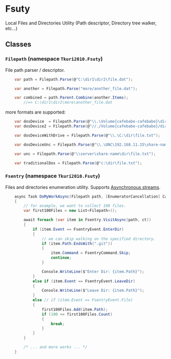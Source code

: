 # Fsuty
Local Files and Directories Utility (Path descriptor, Directory tree walker, etc...)

## Classes

### `Filepath` (namespace `Tkuri2010.Fsuty`)

File path parser / descriptor.
```cs
	var path = Filepath.Parse(@"C:\dir1\dir2\file.dat");

	var another = Filepath.Parse("more/another_file.dat");

	var combined = path.Parent.Combine(another.Items);
		//=> C:\dir1\dir2\more\another_file.dat
```

more formats are supported:
```cs
	var dosDevice  = Filepath.Parse(@"\\.\Volume{cafebabe-cafebabe}\dir\file.txt");
	var dosDevice2 = Filepath.Parse(@"//./Volume{cafebabe-cafebabe}/dir/file.txt"); // forward slashes are ok!

	var dosDeviceWithDrive = Filepath.Parse(@"\\.\C:\dir\file.txt");

	var dosDeviceUnc = Filepath.Parse(@"\\.\UNC\192.168.11.15\share-name\dir\file.txt");

	var unc = Filepath.Parse(@"\\server\share-name\dir\file.txt");

	var traditionalDos = Filepath.Parse(@"c:\dir\file.txt");
```


### `Fsentry` (namespace `Tkuri2010.Fsuty`)

Files and directories enumeration utility. Supports [Asynchronous streams](https://docs.microsoft.com/ja-jp/dotnet/csharp/whats-new/csharp-8#asynchronous-streams).

```cs
	async Task DoMyWorkAsync(Filepath path, [EnumeratorCancellation] CancellationToken ct = default)
	{
		// for example, we want to collect 100 files.
		var first100Files = new List<Filepath>();

		await foreach (var item in Fsentry.VisitAsync(path, ct))
		{
			if (item.Event == FsentryEvent.EnterDir)
			{
				// we can skip walking on the specified directory.
				if (item.Path.EndsWith(".git"))
				{
					item.Command = FsentryCommand.Skip;
					continue;
				}

				Console.WriteLine($"Enter Dir: {item.Path}");
			}
			else if (item.Event == FsentryEvent.LeaveDir)
			{
				Console.WriteLine($"Leave Dir: {item.Path}");
			}
			else // if (item.Event == FsentryEvent.File)
			{
				first100Files.Add(item.Path);
				if (100 <= first100Files.Count)
				{
					break;
				}
			}
		}

		/* ... and more works ... */
	}
```
